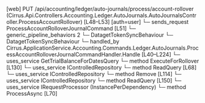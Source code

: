 [web] PUT /api/accounting/ledger/auto-journals/process/account-rollover  (Cirrus.Api.Controllers.Accounting.Ledger.AutoJournals.AutoJournalsController.ProcessAccountRollover)  [L48–L53] [auth=user]
  └─ sends_request ProcessAccountRolloverJournalCommand [L51]
    └─ generic_pipeline_behaviors 2
      └─ DatagetTokenSyncBehaviour
      └─ DatagetTokenSyncBehaviour
    └─ handled_by Cirrus.ApplicationService.Accounting.Commands.Ledger.AutoJournals.ProcessAccountRolloverJournalCommandHandler.Handle [L40–L224]
      └─ uses_service GetTrialBalanceForDatesQuery
        └─ method ExecuteForRollover [L130]
      └─ uses_service IControlledRepository<Dataset>
        └─ method ReadQuery [L68]
      └─ uses_service IControlledRepository<Journal>
        └─ method Remove [L114]
      └─ uses_service IControlledRepository<SourceAccount>
        └─ method ReadQuery [L150]
      └─ uses_service IRequestProcessor (InstancePerDependency)
        └─ method ProcessAsync [L70]

